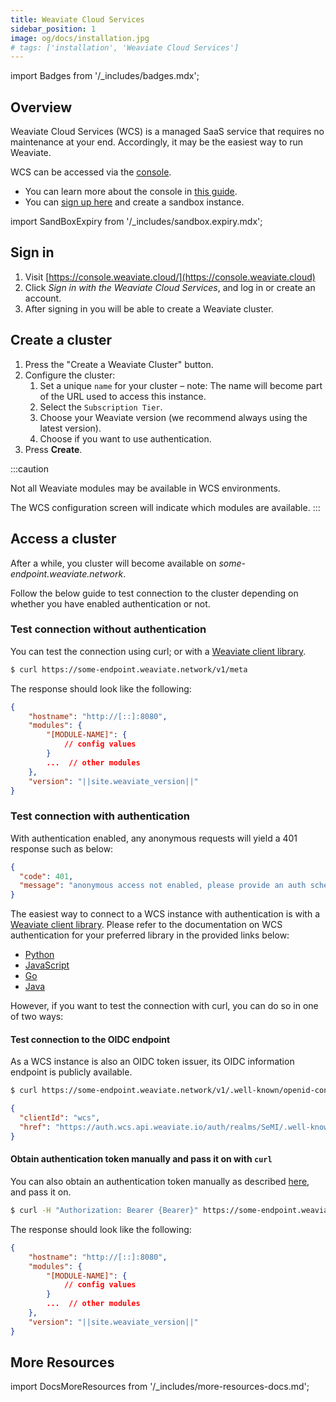 ```yaml
---
title: Weaviate Cloud Services
sidebar_position: 1
image: og/docs/installation.jpg
# tags: ['installation', 'Weaviate Cloud Services']
---
```

import Badges from '/_includes/badges.mdx';

<Badges/>

## Overview

Weaviate Cloud Services (WCS) is a managed SaaS service that requires no maintenance at your end. Accordingly, it may be the easiest way to run Weaviate.

WCS can be accessed via the [console](https://console.weaviate.cloud).

* You can learn more about the console in [this guide](../tutorials/console.md).
* You can [sign up here](https://console.weaviate.cloud) and create a sandbox instance.

import SandBoxExpiry from '/_includes/sandbox.expiry.mdx';

<SandBoxExpiry/>

## Sign in

1. Visit [https://console.weaviate.cloud/](https://console.weaviate.cloud)
2. Click _Sign in with the Weaviate Cloud Services_, and log in or create an account.
3. After signing in you will be able to create a Weaviate cluster.

## Create a cluster

1. Press the "Create a Weaviate Cluster" button.
1. Configure the cluster:
    1. Set a unique `name` for your cluster – note: The name will become part of the URL used to access this instance.
    1. Select the `Subscription Tier`.
    1. Choose your Weaviate version (we recommend always using the latest version).
    1. Choose if you want to use authentication.
1. Press **Create**.

:::caution
<!-- currently, the WCS only works without modules; we will be releasing out-of-the-box modules in the coming weeks. -->
Not all Weaviate modules may be available in WCS environments.

The WCS configuration screen will indicate which modules are available.
:::

## Access a cluster

After a while, you cluster will become available on _some-endpoint.weaviate.network_.

Follow the below guide to test connection to the cluster depending on whether you have enabled authentication or not.

### Test connection without authentication

You can test the connection using curl; or with a [Weaviate client library](../client-libraries/index.md).

```sh
$ curl https://some-endpoint.weaviate.network/v1/meta
```

The response should look like the following:

```json
{
    "hostname": "http://[::]:8080",
    "modules": {
        "[MODULE-NAME]": {
            // config values
        }
        ...  // other modules
    },
    "version": "||site.weaviate_version||"
}
```

### Test connection with authentication

With authentication enabled, any anonymous requests will yield a 401 response such as below:

```json
{
  "code": 401,
  "message": "anonymous access not enabled, please provide an auth scheme such as OIDC"
}
```

The easiest way to connect to a WCS instance with authentication is with a [Weaviate client library](../client-libraries/index.md). Please refer to the documentation on WCS authentication for your preferred library in the provided links below:

- [Python](../client-libraries/python.md#wcs-authentication)
- [JavaScript](../client-libraries/javascript.md#wcs-authentication)
- [Go](../client-libraries/go.md#wcs-authentication)
- [Java](../client-libraries/java.md#authentication)

However, if you want to test the connection with curl, you can do so in one of two ways:

#### Test connection to the OIDC endpoint

As a WCS instance is also an OIDC token issuer, its OIDC information endpoint is publicly available.

```sh
$ curl https://some-endpoint.weaviate.network/v1/.well-known/openid-configuration
```

```json
{
  "clientId": "wcs",
  "href": "https://auth.wcs.api.weaviate.io/auth/realms/SeMI/.well-known/openid-configuration"
}
```

#### Obtain authentication token manually and pass it on with `curl`

You can also obtain an authentication token manually as described [here](../configuration/authentication.md#manually-obtaining-and-passing-tokens), and pass it on.

```sh
$ curl -H "Authorization: Bearer {Bearer}" https://some-endpoint.weaviate.network/v1/meta
```

The response should look like the following:

```json
{
    "hostname": "http://[::]:8080",
    "modules": {
        "[MODULE-NAME]": {
            // config values
        }
        ...  // other modules
    },
    "version": "||site.weaviate_version||"
}
```

## More Resources

import DocsMoreResources from '/_includes/more-resources-docs.md';

<DocsMoreResources />
